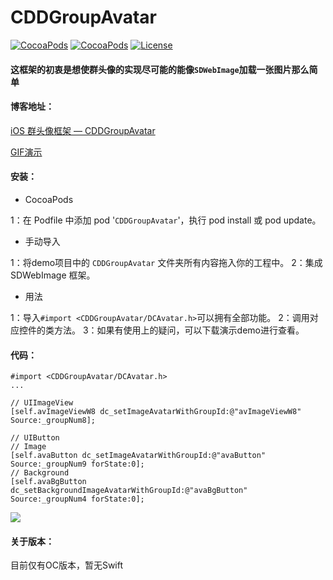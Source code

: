 # CDDGroupAvatar


[![CocoaPods](https://img.shields.io/cocoapods/v/CDDGroupAvatar.svg)](https://cocoapods.org/pods/YBImageBrowser)&nbsp;[![CocoaPods](https://img.shields.io/cocoapods/p/YBImageBrowser.svg)](https://github.com/indulgeIn/YBImageBrowser)&nbsp;[![License](https://img.shields.io/github/license/indulgeIn/YBImageBrowser.svg)](https://github.com/indulgeIn/YBImageBrowser)&nbsp;

#### 这框架的初衷是想使群头像的实现尽可能的能像`SDWebImage`加载一张图片那么简单


#### 博客地址：

[iOS 群头像框架 — CDDGroupAvatar](https://www.jianshu.com/p/f1acb0c0fb97)

[GIF演示](http://ww2.sinaimg.cn/large/006tNc79gy1g5nkb2qnyqg30hs0b4e86.gif)

#### 安装：

* CocoaPods

1：在 Podfile 中添加 pod '`CDDGroupAvatar`'，执行 pod install 或 pod update。

* 手动导入

1：将demo项目中的 `CDDGroupAvatar` 文件夹所有内容拖入你的工程中。
2：集成 SDWebImage 框架。

* 用法

1：导入`#import <CDDGroupAvatar/DCAvatar.h>`可以拥有全部功能。
2：调用对应控件的类方法。
3：如果有使用上的疑问，可以下载演示demo进行查看。

#### 代码：

```
#import <CDDGroupAvatar/DCAvatar.h>
...

// UIImageView
[self.avImageViewW8 dc_setImageAvatarWithGroupId:@"avImageViewW8" Source:_groupNum8];

// UIButton
// Image
[self.avaButton dc_setImageAvatarWithGroupId:@"avaButton" Source:_groupNum9 forState:0];
// Background
[self.avaBgButton dc_setBackgroundImageAvatarWithGroupId:@"avaBgButton" Source:_groupNum4 forState:0];
```


![](http://ww4.sinaimg.cn/large/006tNc79ly1g5mlql5ti4j30ds0u416w.jpg)


#### 关于版本：
目前仅有OC版本，暂无Swift

